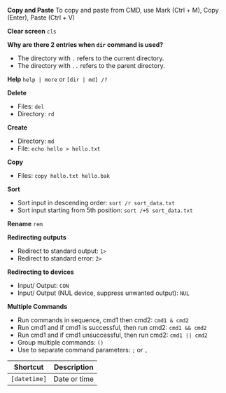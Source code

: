 **Copy and Paste**
To copy and paste from CMD, use Mark (Ctrl + M), Copy (Enter), Paste (Ctrl + V)

**Clear screen**
`cls`

**Why are there 2 entries when `dir` command is used?**
- The directory with `.` refers to the current directory.
- The directory with `..` refers to the parent directory.

**Help**
`help | more` or `[dir | md] /?`

**Delete**
- Files: `del`
- Directory: `rd`

**Create**
- Directory: `md`
- File: `echo hello > hello.txt`

**Copy**
- Files: `copy hello.txt hello.bak`

**Sort**
- Sort input in descending order: `sort /r sort_data.txt`
- Sort input starting from 5th position: `sort /+5 sort_data.txt`

**Rename**
`rem`

**Redirecting outputs**
- Redirect to standard output: `1>`
- Redirect to standard error: `2>`

**Redirecting to devices**
- Input/ Output: `CON`
- Input/ Output (NUL device, suppress unwanted output): `NUL`

**Multiple Commands**
- Run commands in sequence, cmd1 then cmd2: `cmd1 & cmd2`
- Run cmd1 and if cmd1 is successful, then run cmd2: `cmd1 && cmd2`
- Run cmd1 and if cmd1 unsuccessful, then run cmd2: `cmd1 || cmd2`
- Group multiple commands: `()`
- Use to separate command parameters: `;` or `,`

| Shortcut| Description|
|----------|-----|
|`[datetime]`| Date or time|

